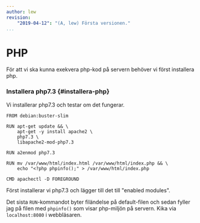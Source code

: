 ```yaml
---
author: lew
revision:
    "2019-04-12": "(A, lew) Första versionen."
...
```

PHP
=======================

För att vi ska kunna exekvera php-kod på servern behöver vi först installera php.



### Installera php7.3 {#installera-php}

Vi installerar php7.3 och testar om det fungerar.

```
FROM debian:buster-slim

RUN apt-get update && \
    apt-get -y install apache2 \
    php7.3 \
    libapache2-mod-php7.3

RUN a2enmod php7.3

RUN mv /var/www/html/index.html /var/www/html/index.php && \
    echo "<?php phpinfo();" > /var/www/html/index.php

CMD apachectl -D FOREGROUND
```

Först installerar vi php7.3 och lägger till det till "enabled modules".

Det sista `RUN`-kommandot byter filändelse på default-filen och sedan fyller jag på filen med `phpinfo()` som visar php-miljön på servern. Kika via `localhost:8080` i webbläsaren.
